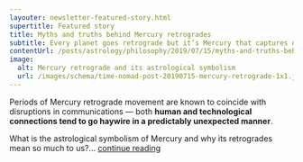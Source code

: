 ```yaml
---
layouter: newsletter-featured-story.html
supertitle: Featured story
title: Myths and truths behind Mercury retrogrades
subtitle: Every planet goes retrograde but it’s Mercury that captures our attention the most.
contentUrl: /posts/astrology/philosophy/2019/07/15/myths-and-truths-behind-mercury-retrograde.html
image:
  alt: Mercury retrograde and its astrological symbolism
  url: /images/schema/time-nomad-post-20190715-mercury-retrograde-1x1.jpg
---
```


Periods of Mercury retrograde movement are known to coincide with disruptions in communications — both **human and technological connections tend to go haywire in a predictably unexpected manner**.

What is the astrological symbolism of Mercury and why its retrogrades mean so much to us?… [continue reading]($contentUrl)